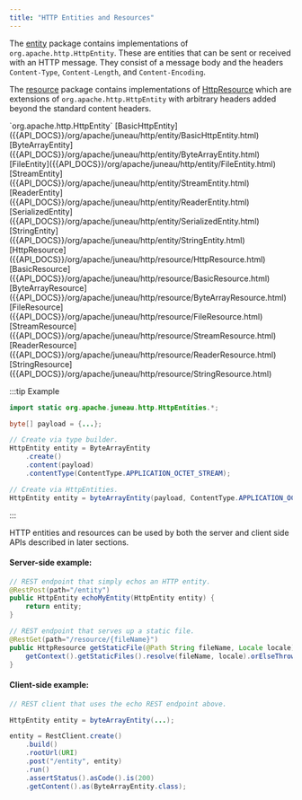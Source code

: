 ```yaml
---
title: "HTTP Entities and Resources"
---
```


The [entity]({{API_DOCS}}/org/apache/juneau/http/entity.html) package contains implementations of
`org.apache.http.HttpEntity`.
These are entities that can be sent or received with an HTTP message.
They consist of a message body and the headers `Content-Type`, `Content-Length`, and `Content-Encoding`.

The [resource]({{API_DOCS}}/org/apache/juneau/http/resource.html) package contains implementations of [HttpResource]({{API_DOCS}}/org/apache/juneau/http/resource/HttpResource.html) which are extensions of `org.apache.http.HttpEntity` with arbitrary headers added beyond the standard content headers.

<tree>
<node-0><java-interface>`org.apache.http.HttpEntity`</java-interface></node-0>
<node-1><java-class>[BasicHttpEntity]({{API_DOCS}}/org/apache/juneau/http/entity/BasicHttpEntity.html)</java-class></node-1>
<node-2><java-class>[ByteArrayEntity]({{API_DOCS}}/org/apache/juneau/http/entity/ByteArrayEntity.html)</java-class></node-2>
<node-2><java-class>[FileEntity]({{API_DOCS}}/org/apache/juneau/http/entity/FileEntity.html)</java-class></node-2>
<node-2><java-class>[StreamEntity]({{API_DOCS}}/org/apache/juneau/http/entity/StreamEntity.html)</java-class></node-2>
<node-2><java-class>[ReaderEntity]({{API_DOCS}}/org/apache/juneau/http/entity/ReaderEntity.html)</java-class></node-2>
<node-2><java-class>[SerializedEntity]({{API_DOCS}}/org/apache/juneau/http/entity/SerializedEntity.html)</java-class></node-2>
<node-2><java-class>[StringEntity]({{API_DOCS}}/org/apache/juneau/http/entity/StringEntity.html)</java-class></node-2>
<node-1><java-interface>[HttpResource]({{API_DOCS}}/org/apache/juneau/http/resource/HttpResource.html)</java-interface></node-1>
<node-2><java-class>[BasicResource]({{API_DOCS}}/org/apache/juneau/http/resource/BasicResource.html)</java-class></node-2>
<node-3><java-class>[ByteArrayResource]({{API_DOCS}}/org/apache/juneau/http/resource/ByteArrayResource.html)</java-class></node-3>
<node-3><java-class>[FileResource]({{API_DOCS}}/org/apache/juneau/http/resource/FileResource.html)</java-class></node-3>
<node-3><java-class>[StreamResource]({{API_DOCS}}/org/apache/juneau/http/resource/StreamResource.html)</java-class></node-3>
<node-3><java-class>[ReaderResource]({{API_DOCS}}/org/apache/juneau/http/resource/ReaderResource.html)</java-class></node-3>
<node-3><java-class>[StringResource]({{API_DOCS}}/org/apache/juneau/http/resource/StringResource.html)</java-class></node-3>
</tree>

:::tip Example
```java
import static org.apache.juneau.http.HttpEntities.*;

byte[] payload = {...};

// Create via type builder.
HttpEntity entity = ByteArrayEntity
    .create()
    .content(payload)
    .contentType(ContentType.APPLICATION_OCTET_STREAM);

// Create via HttpEntities.
HttpEntity entity = byteArrayEntity(payload, ContentType.APPLICATION_OCTET_STREAM);
```
:::

HTTP entities and resources can be used by both the server and client side APIs described in later sections.

#### Server-side example:

```java
// REST endpoint that simply echos an HTTP entity.
@RestPost(path="/entity")
public HttpEntity echoMyEntity(HttpEntity entity) {
    return entity;
}

// REST endpoint that serves up a static file.
@RestGet(path="/resource/{fileName}")
public HttpResource getStaticFile(@Path String fileName, Locale locale) {
    getContext().getStaticFiles().resolve(fileName, locale).orElseThrow(NotFound::new);
}
```

#### Client-side example:

```java
// REST client that uses the echo REST endpoint above.

HttpEntity entity = byteArrayEntity(...);

entity = RestClient.create()
    .build()
    .rootUrl(URI)
    .post("/entity", entity)
    .run()
    .assertStatus().asCode().is(200)
    .getContent().as(ByteArrayEntity.class);
```
